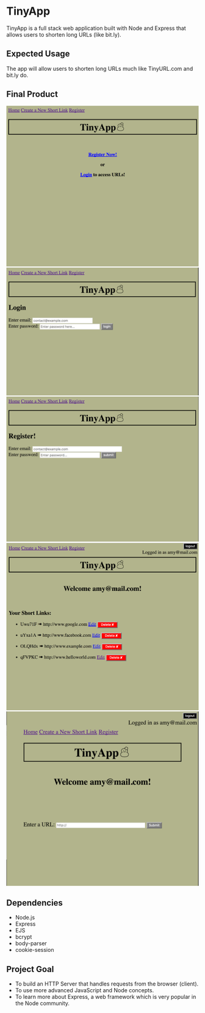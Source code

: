 # TinyApp

TinyApp is a full stack web application built with Node and Express that allows users to shorten long URLs (like bit.ly).

## Expected Usage

The app will allow users to shorten long URLs much like TinyURL.com and bit.ly do.

## Final Product
!["Home Page"](/tinyAppScreenshots/tinyApp-1.png "Home Page Alerts Registration or Login")
!["Main Page"](/tinyAppScreenshots/tinyApp-2.png "Main Page")
!["Registration Page"](/tinyAppScreenshots/tinyApp-3.png "Registration Page")
!["Main Page"](/tinyAppScreenshots/tinyApp-4.png "Main Page Showing URLs")
!["New URL Page"](/tinyAppScreenshots/tinyApp-5.png "Create New Short URL Page")

## Dependencies
- Node.js
- Express
- EJS
- bcrypt
- body-parser
- cookie-session

## Project Goal

- To build an HTTP Server that handles requests from the browser (client).
- To use more advanced JavaScript and Node concepts.
- To learn more about Express, a web framework which is very popular in the Node community.